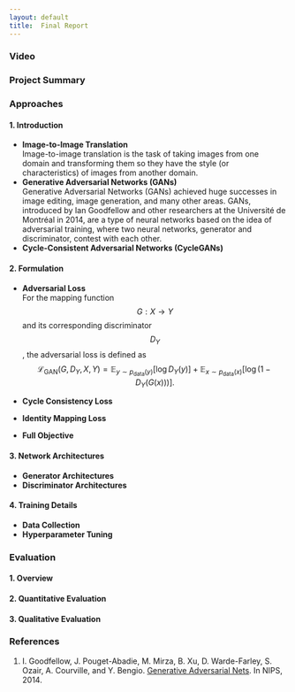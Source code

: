 ```yaml
---
layout: default
title:  Final Report
---
```


### Video

### Project Summary

### Approaches
#### 1. Introduction
- **Image-to-Image Translation**  
Image-to-image translation is the task of taking images from one domain and transforming them so they have the style (or characteristics) of images from another domain. 
- **Generative Adversarial Networks (GANs)**  
Generative Adversarial Networks (GANs) achieved huge successes in image editing, image generation, and many other areas. GANs, introduced by Ian Goodfellow and other researchers at the Université de Montréal in 2014, are a type of neural networks based on the idea of adversarial training, where two neural networks, generator and discriminator, contest with each other. 
- **Cycle-Consistent Adversarial Networks (CycleGANs)**

#### 2. Formulation
- **Adversarial Loss**  
For the mapping function $$G: X \to Y$$ and its corresponding discriminator $$D_Y$$, the adversarial loss is defined as  
$$\mathcal{L}_{\text{GAN}}(G, D_Y, X, Y) = \mathbb{E}_{y\sim p_{\text{data}}(y)}[\log D_Y(y)] + \mathbb{E}_{x\sim p_{\text{data}}(x)}[\log(1-D_Y(G(x)))].$$  
  
- **Cycle Consistency Loss**
- **Identity Mapping Loss**
- **Full Objective**

#### 3. Network Architectures
- **Generator Architectures**
- **Discriminator Architectures**

#### 4. Training Details
- **Data Collection**
- **Hyperparameter Tuning**


### Evaluation
#### 1. Overview

#### 2. Quantitative Evaluation

#### 3. Qualitative Evaluation

### References
1. I. Goodfellow, J. Pouget-Abadie, M. Mirza, B. Xu, D. Warde-Farley, S. Ozair, A. Courville, and Y. Bengio. [Generative Adversarial Nets](https://arxiv.org/pdf/1406.2661.pdf). In NIPS, 2014.
